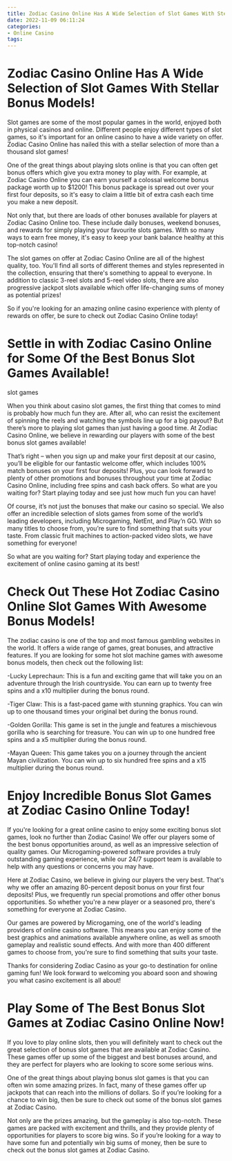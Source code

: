 ```yaml
---
title: Zodiac Casino Online Has A Wide Selection of Slot Games With Stellar Bonus Models!
date: 2022-11-09 06:11:24
categories:
- Online Casino
tags:
---
```



#  Zodiac Casino Online Has A Wide Selection of Slot Games With Stellar Bonus Models!

Slot games are some of the most popular games in the world, enjoyed both in physical casinos and online.  Different people enjoy different types of slot games, so it's important for an online casino to have a wide variety on offer. Zodiac Casino Online has nailed this with a stellar selection of more than a thousand slot games!

One of the great things about playing slots online is that you can often get bonus offers which give you extra money to play with. For example, at Zodiac Casino Online you can earn yourself a colossal welcome bonus package worth up to $1200! This bonus package is spread out over your first four deposits, so it's easy to claim a little bit of extra cash each time you make a new deposit.

Not only that, but there are loads of other bonuses available for players at Zodiac Casino Online too. These include daily bonuses, weekend bonuses, and rewards for simply playing your favourite slots games. With so many ways to earn free money, it's easy to keep your bank balance healthy at this top-notch casino!

The slot games on offer at Zodiac Casino Online are all of the highest quality, too. You'll find all sorts of different themes and styles represented in the collection, ensuring that there's something to appeal to everyone. In addition to classic 3-reel slots and 5-reel video slots, there are also progressive jackpot slots available which offer life-changing sums of money as potential prizes!

So if you're looking for an amazing online casino experience with plenty of rewards on offer, be sure to check out Zodiac Casino Online today!

#  Settle in with Zodiac Casino Online for Some Of the Best Bonus Slot Games Available!

 slot games

When you think about casino slot games, the first thing that comes to mind is probably how much fun they are. After all, who can resist the excitement of spinning the reels and watching the symbols line up for a big payout? But there’s more to playing slot games than just having a good time. At Zodiac Casino Online, we believe in rewarding our players with some of the best bonus slot games available!

That’s right – when you sign up and make your first deposit at our casino, you’ll be eligible for our fantastic welcome offer, which includes 100% match bonuses on your first four deposits! Plus, you can look forward to plenty of other promotions and bonuses throughout your time at Zodiac Casino Online, including free spins and cash back offers. So what are you waiting for? Start playing today and see just how much fun you can have!

Of course, it’s not just the bonuses that make our casino so special. We also offer an incredible selection of slots games from some of the world’s leading developers, including Microgaming, NetEnt, and Play’n GO. With so many titles to choose from, you’re sure to find something that suits your taste. From classic fruit machines to action-packed video slots, we have something for everyone!

So what are you waiting for? Start playing today and experience the excitement of online casino gaming at its best!

#  Check Out These Hot Zodiac Casino Online Slot Games With Awesome Bonus Models!

The zodiac casino is one of the top and most famous gambling websites in the world. It offers a wide range of games, great bonuses, and attractive features. If you are looking for some hot slot machine games with awesome bonus models, then check out the following list:

-Lucky Leprechaun: This is a fun and exciting game that will take you on an adventure through the Irish countryside. You can earn up to twenty free spins and a x10 multiplier during the bonus round.

-Tiger Claw: This is a fast-paced game with stunning graphics. You can win up to one thousand times your original bet during the bonus round.

-Golden Gorilla: This game is set in the jungle and features a mischievous gorilla who is searching for treasure. You can win up to one hundred free spins and a x5 multiplier during the bonus round.

-Mayan Queen: This game takes you on a journey through the ancient Mayan civilization. You can win up to six hundred free spins and a x15 multiplier during the bonus round.

#  Enjoy Incredible Bonus Slot Games at Zodiac Casino Online Today!

If you're looking for a great online casino to enjoy some exciting bonus slot games, look no further than Zodiac Casino! We offer our players some of the best bonus opportunities around, as well as an impressive selection of quality games. Our Microgaming-powered software provides a truly outstanding gaming experience, while our 24/7 support team is available to help with any questions or concerns you may have.

Here at Zodiac Casino, we believe in giving our players the very best. That's why we offer an amazing 80-percent deposit bonus on your first four deposits! Plus, we frequently run special promotions and offer other bonus opportunities. So whether you're a new player or a seasoned pro, there's something for everyone at Zodiac Casino.

Our games are powered by Microgaming, one of the world's leading providers of online casino software. This means you can enjoy some of the best graphics and animations available anywhere online, as well as smooth gameplay and realistic sound effects. And with more than 400 different games to choose from, you're sure to find something that suits your taste.

Thanks for considering Zodiac Casino as your go-to destination for online gaming fun! We look forward to welcoming you aboard soon and showing you what casino excitement is all about!

#  Play Some of The Best Bonus Slot Games at Zodiac Casino Online Now!

If you love to play online slots, then you will definitely want to check out the great selection of bonus slot games that are available at Zodiac Casino. These games offer up some of the biggest and best bonuses around, and they are perfect for players who are looking to score some serious wins.

One of the great things about playing bonus slot games is that you can often win some amazing prizes. In fact, many of these games offer up jackpots that can reach into the millions of dollars. So if you’re looking for a chance to win big, then be sure to check out some of the bonus slot games at Zodiac Casino.

Not only are the prizes amazing, but the gameplay is also top-notch. These games are packed with excitement and thrills, and they provide plenty of opportunities for players to score big wins. So if you’re looking for a way to have some fun and potentially win big sums of money, then be sure to check out the bonus slot games at Zodiac Casino.